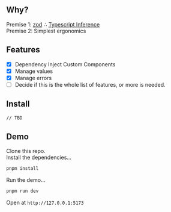 ## Why?

Premise 1: [zod](https://github.com/colinhacks/zod) ∴ [Typescript Inference](https://www.typescriptlang.org/docs/handbook/type-inference.html)  
Premise 2: Simplest ergonomics

## Features

- [x] Dependency Inject Custom Components
- [x] Manage values
- [x] Manage errors
- [ ] Decide if this is the whole list of features, or more is needed.

## Install

```sh
// TBD
```

## Demo

Clone this repo.  
Install the dependencies...

```sh
pnpm install
```

Run the demo...

```sh
pnpm run dev
```

Open at `http://127.0.0.1:5173`
